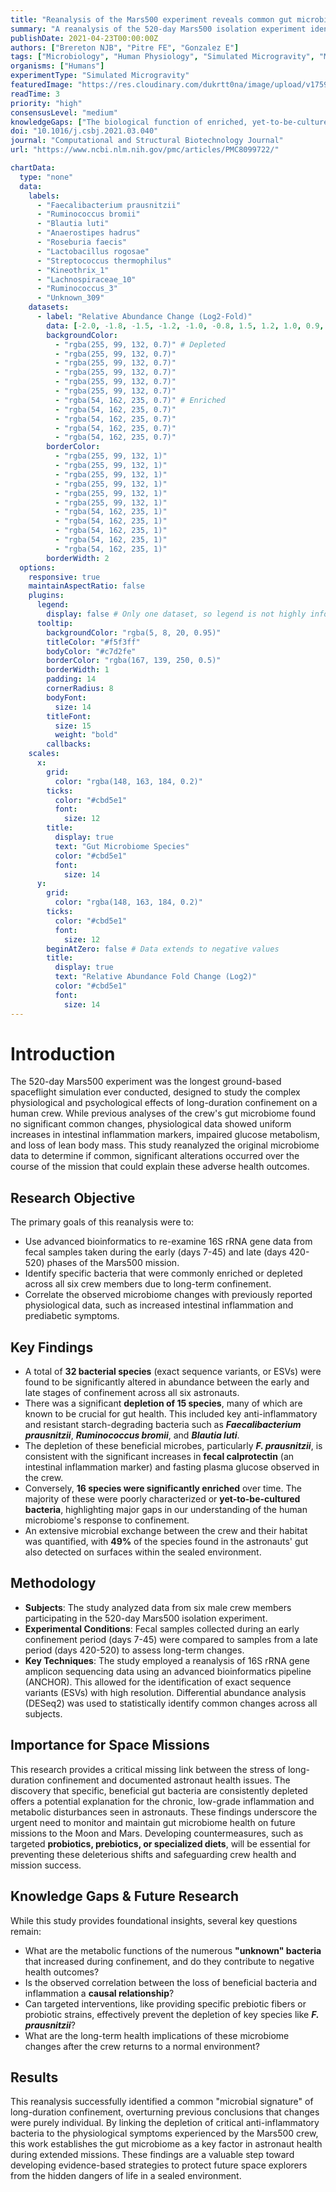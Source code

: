 ```yaml
---
title: "Reanalysis of the Mars500 experiment reveals common gut microbiome alterations in astronauts induced by long-duration confinement"
summary: "A reanalysis of the 520-day Mars500 isolation experiment identified significant, common changes in the crew's gut microbiome. The study found a depletion of key anti-inflammatory bacteria, which correlates with observed physiological symptoms of intestinal inflammation and metabolic disruption, highlighting a critical health risk for long-duration space missions."
publishDate: 2021-04-23T00:00:00Z
authors: ["Brereton NJB", "Pitre FE", "Gonzalez E"]
tags: ["Microbiology", "Human Physiology", "Simulated Microgravity", "Metabolomics"]
organisms: ["Humans"]
experimentType: "Simulated Microgravity"
featuredImage: "https://res.cloudinary.com/dukrtt0na/image/upload/v1759683128/gvxt9ctpul06eae73zh4.jpg"
readTime: 3
priority: "high"
consensusLevel: "medium"
knowledgeGaps: ["The biological function of enriched, yet-to-be-cultured bacteria", "Establishing a causal link between microbiome changes and physiological symptoms", "Effectiveness of countermeasures like probiotics or prebiotics", "Long-term health consequences of these microbiome shifts post-mission"]
doi: "10.1016/j.csbj.2021.03.040"
journal: "Computational and Structural Biotechnology Journal"
url: "https://www.ncbi.nlm.nih.gov/pmc/articles/PMC8099722/"

chartData:
  type: "none"
  data:
    labels:
      - "Faecalibacterium prausnitzii"
      - "Ruminococcus bromii"
      - "Blautia luti"
      - "Anaerostipes hadrus"
      - "Roseburia faecis"
      - "Lactobacillus rogosae"
      - "Streptococcus thermophilus"
      - "Kineothrix_1"
      - "Lachnospiraceae_10"
      - "Ruminococcus_3"
      - "Unknown_309"
    datasets:
      - label: "Relative Abundance Change (Log2-Fold)"
        data: [-2.0, -1.8, -1.5, -1.2, -1.0, -0.8, 1.5, 1.2, 1.0, 0.9, 2.5] # Estimated from "significantly different" and "enriched/depleted" descriptions
        backgroundColor:
          - "rgba(255, 99, 132, 0.7)" # Depleted
          - "rgba(255, 99, 132, 0.7)"
          - "rgba(255, 99, 132, 0.7)"
          - "rgba(255, 99, 132, 0.7)"
          - "rgba(255, 99, 132, 0.7)"
          - "rgba(255, 99, 132, 0.7)"
          - "rgba(54, 162, 235, 0.7)" # Enriched
          - "rgba(54, 162, 235, 0.7)"
          - "rgba(54, 162, 235, 0.7)"
          - "rgba(54, 162, 235, 0.7)"
          - "rgba(54, 162, 235, 0.7)"
        borderColor:
          - "rgba(255, 99, 132, 1)"
          - "rgba(255, 99, 132, 1)"
          - "rgba(255, 99, 132, 1)"
          - "rgba(255, 99, 132, 1)"
          - "rgba(255, 99, 132, 1)"
          - "rgba(255, 99, 132, 1)"
          - "rgba(54, 162, 235, 1)"
          - "rgba(54, 162, 235, 1)"
          - "rgba(54, 162, 235, 1)"
          - "rgba(54, 162, 235, 1)"
          - "rgba(54, 162, 235, 1)"
        borderWidth: 2
  options:
    responsive: true
    maintainAspectRatio: false
    plugins:
      legend:
        display: false # Only one dataset, so legend is not highly informative
      tooltip:
        backgroundColor: "rgba(5, 8, 20, 0.95)"
        titleColor: "#f5f3ff"
        bodyColor: "#c7d2fe"
        borderColor: "rgba(167, 139, 250, 0.5)"
        borderWidth: 1
        padding: 14
        cornerRadius: 8
        bodyFont:
          size: 14
        titleFont:
          size: 15
          weight: "bold"
        callbacks:
    scales:
      x:
        grid:
          color: "rgba(148, 163, 184, 0.2)"
        ticks:
          color: "#cbd5e1"
          font:
            size: 12
        title:
          display: true
          text: "Gut Microbiome Species"
          color: "#cbd5e1"
          font:
            size: 14
      y:
        grid:
          color: "rgba(148, 163, 184, 0.2)"
        ticks:
          color: "#cbd5e1"
          font:
            size: 12
        beginAtZero: false # Data extends to negative values
        title:
          display: true
          text: "Relative Abundance Fold Change (Log2)"
          color: "#cbd5e1"
          font:
            size: 14
---
```


# Introduction
The 520-day Mars500 experiment was the longest ground-based spaceflight simulation ever conducted, designed to study the complex physiological and psychological effects of long-duration confinement on a human crew. While previous analyses of the crew's gut microbiome found no significant common changes, physiological data showed uniform increases in intestinal inflammation markers, impaired glucose metabolism, and loss of lean body mass. This study reanalyzed the original microbiome data to determine if common, significant alterations occurred over the course of the mission that could explain these adverse health outcomes.

## Research Objective
The primary goals of this reanalysis were to:
- Use advanced bioinformatics to re-examine 16S rRNA gene data from fecal samples taken during the early (days 7-45) and late (days 420-520) phases of the Mars500 mission.
- Identify specific bacteria that were commonly enriched or depleted across all six crew members due to long-term confinement.
- Correlate the observed microbiome changes with previously reported physiological data, such as increased intestinal inflammation and prediabetic symptoms.

## Key Findings
- A total of **32 bacterial species** (exact sequence variants, or ESVs) were found to be significantly altered in abundance between the early and late stages of confinement across all six astronauts.
- There was a significant **depletion of 15 species**, many of which are known to be crucial for gut health. This included key anti-inflammatory and resistant starch-degrading bacteria such as ***Faecalibacterium prausnitzii***, ***Ruminococcus bromii***, and ***Blautia luti***.
- The depletion of these beneficial microbes, particularly ***F. prausnitzii***, is consistent with the significant increases in **fecal calprotectin** (an intestinal inflammation marker) and fasting plasma glucose observed in the crew.
- Conversely, **16 species were significantly enriched** over time. The majority of these were poorly characterized or **yet-to-be-cultured bacteria**, highlighting major gaps in our understanding of the human microbiome's response to confinement.
- An extensive microbial exchange between the crew and their habitat was quantified, with **49%** of the species found in the astronauts' gut also detected on surfaces within the sealed environment.

## Methodology
- **Subjects**: The study analyzed data from six male crew members participating in the 520-day Mars500 isolation experiment.
- **Experimental Conditions**: Fecal samples collected during an early confinement period (days 7-45) were compared to samples from a late period (days 420-520) to assess long-term changes.
- **Key Techniques**: The study employed a reanalysis of 16S rRNA gene amplicon sequencing data using an advanced bioinformatics pipeline (ANCHOR). This allowed for the identification of exact sequence variants (ESVs) with high resolution. Differential abundance analysis (DESeq2) was used to statistically identify common changes across all subjects.

## Importance for Space Missions
This research provides a critical missing link between the stress of long-duration confinement and documented astronaut health issues. The discovery that specific, beneficial gut bacteria are consistently depleted offers a potential explanation for the chronic, low-grade inflammation and metabolic disturbances seen in astronauts. These findings underscore the urgent need to monitor and maintain gut microbiome health on future missions to the Moon and Mars. Developing countermeasures, such as targeted **probiotics, prebiotics, or specialized diets**, will be essential for preventing these deleterious shifts and safeguarding crew health and mission success.

## Knowledge Gaps & Future Research
While this study provides foundational insights, several key questions remain:
- What are the metabolic functions of the numerous **"unknown" bacteria** that increased during confinement, and do they contribute to negative health outcomes?
- Is the observed correlation between the loss of beneficial bacteria and inflammation a **causal relationship**?
- Can targeted interventions, like providing specific prebiotic fibers or probiotic strains, effectively prevent the depletion of key species like ***F. prausnitzii***?
- What are the long-term health implications of these microbiome changes after the crew returns to a normal environment?

## Results
This reanalysis successfully identified a common "microbial signature" of long-duration confinement, overturning previous conclusions that changes were purely individual. By linking the depletion of critical anti-inflammatory bacteria to the physiological symptoms experienced by the Mars500 crew, this work establishes the gut microbiome as a key factor in astronaut health during extended missions. These findings are a valuable step toward developing evidence-based strategies to protect future space explorers from the hidden dangers of life in a sealed environment.